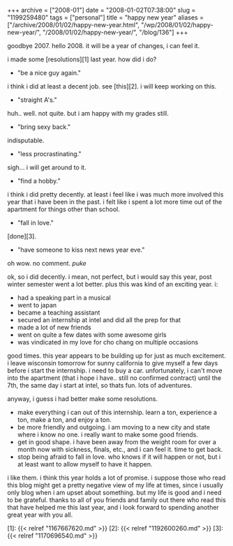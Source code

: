 +++
archive = ["2008-01"]
date = "2008-01-02T07:38:00"
slug = "1199259480"
tags = ["personal"]
title = "happy new year"
aliases = ["/archive/2008/01/02/happy-new-year.html", "/wp/2008/01/02/happy-new-year/", "/2008/01/02/happy-new-year/", "/blog/136"]
+++

goodbye 2007. hello 2008. it will be a year of changes, i can feel it.

i made some [resolutions][1] last year. how did i do?

- "be a nice guy again."

i think i did at least a decent job. see [this][2]. i will keep working on
this.

- "straight A's."

huh.. well. not quite. but i am happy with my grades still.

- "bring sexy back."

indisputable.

- "less procrastinating."

sigh... i will get around to it.

- "find a hobby."

i think i did pretty decently. at least i feel like i was much more
involved this year that i have been in the past. i felt like i spent a lot
more time out of the apartment for things other than school.

- "fall in love."

[done][3].

- "have someone to kiss next news year eve."

oh wow. no comment. *puke*

ok, so i did decently. i mean, not perfect, but i would say this year,
post winter semester went a lot better. plus this was kind of an exciting
year. i:

- had a speaking part in a musical
- went to japan
- became a teaching assistant
- secured an internship at intel and did all the prep for that
- made a lot of new friends
- went on quite a few dates with some awesome girls
- was vindicated in my love for cho chang on multiple occasions

good times. this year appears to be building up for just as much
excitement. i leave wisconsin tomorrow for sunny california to give myself
a few days before i start the internship. i need to buy a car.
unfortunately, i can't move into the apartment (that i hope i have.. still
no confirmed contract) until the 7th, the same day i start at intel, so
thats fun. lots of adventures.

anyway, i guess i had better make some resolutions.


- make everything i can out of this internship. learn a ton, experience
  a ton, make a ton, and enjoy a ton.
- be more friendly and outgoing. i am moving to a new city and state
  where i know no one. i really want to make some good friends.
- get in good shape. i have been away from the weight room for over
  a month now with sickness, finals, etc., and i can feel it. time to get
  back.
- stop being afraid to fall in love. who knows if it will happen or not,
  but i at least want to allow myself to have it happen.

i like them. i think this year holds a lot of promise. i suppose those who
read this blog might get a pretty negative view of my life at times, since
i usually only blog when i am upset about something. but my life is good
and i need to be grateful. thanks to all of you friends and family out
there who read this that have helped me this last year, and i look forward
to spending another great year with you all.

[1]: {{< relref "1167667620.md" >}}
[2]: {{< relref "1192600260.md" >}}
[3]: {{< relref "1170696540.md" >}}

